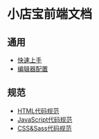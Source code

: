 # 小店宝前端文档

## 通用
- [快速上手][5]
- [编辑器配置][4]

## 规范
- [HTML代码规范][1]
- [JavaScript代码规范][2]
- [CSS&Sass代码规范][3]



[1]: ./html.md
[2]: ./javascript.md
[3]: ./style.md
[4]: ./configure-text-editor.md
[5]: ./getting-started.md
